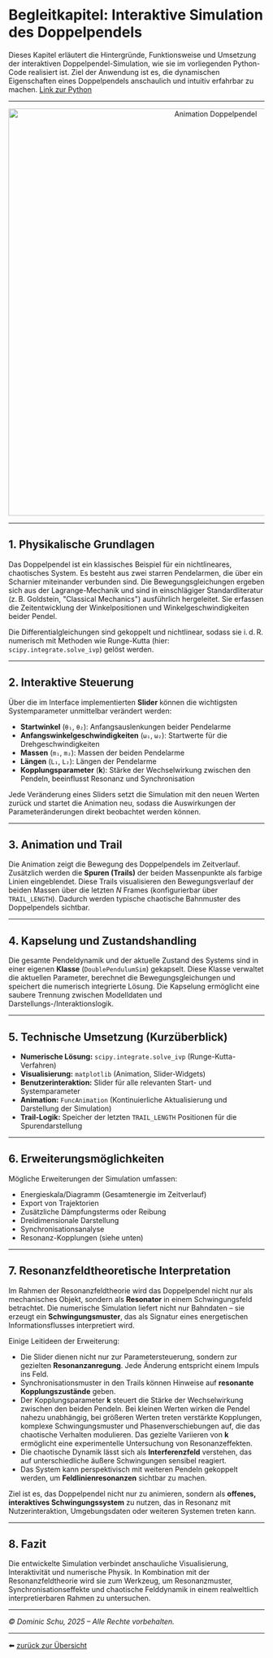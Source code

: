 # Begleitkapitel: Interaktive Simulation des Doppelpendels

Dieses Kapitel erläutert die Hintergründe, Funktionsweise und Umsetzung der interaktiven Doppelpendel-Simulation, wie sie im vorliegenden Python-Code realisiert ist. Ziel der Anwendung ist es, die dynamischen Eigenschaften eines Doppelpendels anschaulich und intuitiv erfahrbar zu machen. [Link zur Python](../../simulationen/doppelpendel/doppelpendel.py)

---

<p align="center">
  <img src="doppelpendel.gif" alt="Animation Doppelpendel" width="800"/>
</p>

---

## 1. Physikalische Grundlagen

Das Doppelpendel ist ein klassisches Beispiel für ein nichtlineares, chaotisches System. Es besteht aus zwei starren Pendelarmen, die über ein Scharnier miteinander verbunden sind. Die Bewegungsgleichungen ergeben sich aus der Lagrange-Mechanik und sind in einschlägiger Standardliteratur (z. B. Goldstein, "Classical Mechanics") ausführlich hergeleitet. Sie erfassen die Zeitentwicklung der Winkelpositionen und Winkelgeschwindigkeiten beider Pendel.

Die Differentialgleichungen sind gekoppelt und nichtlinear, sodass sie i. d. R. numerisch mit Methoden wie Runge-Kutta (hier: `scipy.integrate.solve_ivp`) gelöst werden.

---

## 2. Interaktive Steuerung

Über die im Interface implementierten **Slider** können die wichtigsten Systemparameter unmittelbar verändert werden:

- **Startwinkel** (`θ₁`, `θ₂`): Anfangsauslenkungen beider Pendelarme  
- **Anfangswinkelgeschwindigkeiten** (`ω₁`, `ω₂`): Startwerte für die Drehgeschwindigkeiten  
- **Massen** (`m₁`, `m₂`): Massen der beiden Pendelarme  
- **Längen** (`L₁`, `L₂`): Längen der Pendelarme  
- **Kopplungsparameter** (**k**): Stärke der Wechselwirkung zwischen den Pendeln, beeinflusst Resonanz und Synchronisation

Jede Veränderung eines Sliders setzt die Simulation mit den neuen Werten zurück und startet die Animation neu, sodass die Auswirkungen der Parameteränderungen direkt beobachtet werden können.

---

## 3. Animation und Trail

Die Animation zeigt die Bewegung des Doppelpendels im Zeitverlauf. Zusätzlich werden die **Spuren (Trails)** der beiden Massenpunkte als farbige Linien eingeblendet. Diese Trails visualisieren den Bewegungsverlauf der beiden Massen über die letzten *N* Frames (konfigurierbar über `TRAIL_LENGTH`). Dadurch werden typische chaotische Bahnmuster des Doppelpendels sichtbar.

---

## 4. Kapselung und Zustandshandling

Die gesamte Pendeldynamik und der aktuelle Zustand des Systems sind in einer eigenen **Klasse** (`DoublePendulumSim`) gekapselt. Diese Klasse verwaltet die aktuellen Parameter, berechnet die Bewegungsgleichungen und speichert die numerisch integrierte Lösung. Die Kapselung ermöglicht eine saubere Trennung zwischen Modelldaten und Darstellungs-/Interaktionslogik.

---

## 5. Technische Umsetzung (Kurzüberblick)

- **Numerische Lösung:** `scipy.integrate.solve_ivp` (Runge-Kutta-Verfahren)  
- **Visualisierung:** `matplotlib` (Animation, Slider-Widgets)  
- **Benutzerinteraktion:** Slider für alle relevanten Start- und Systemparameter  
- **Animation:** `FuncAnimation` (Kontinuierliche Aktualisierung und Darstellung der Simulation)  
- **Trail-Logik:** Speicher der letzten `TRAIL_LENGTH` Positionen für die Spurendarstellung  

---

## 6. Erweiterungsmöglichkeiten

Mögliche Erweiterungen der Simulation umfassen:
- Energieskala/Diagramm (Gesamtenergie im Zeitverlauf)
- Export von Trajektorien
- Zusätzliche Dämpfungsterms oder Reibung
- Dreidimensionale Darstellung
- Synchronisationsanalyse
- Resonanz-Kopplungen (siehe unten)

---

## 7. Resonanzfeldtheoretische Interpretation

Im Rahmen der Resonanzfeldtheorie wird das Doppelpendel nicht nur als mechanisches Objekt, sondern als **Resonator** in einem Schwingungsfeld betrachtet. Die numerische Simulation liefert nicht nur Bahndaten – sie erzeugt ein **Schwingungsmuster**, das als Signatur eines energetischen Informationsflusses interpretiert wird.

Einige Leitideen der Erweiterung:

- Die Slider dienen nicht nur zur Parametersteuerung, sondern zur gezielten **Resonanzanregung**. Jede Änderung entspricht einem Impuls ins Feld.
- Synchronisationsmuster in den Trails können Hinweise auf **resonante Kopplungszustände** geben.
- Der Kopplungsparameter **k** steuert die Stärke der Wechselwirkung zwischen den beiden Pendeln. Bei kleinen Werten wirken die Pendel nahezu unabhängig, bei größeren Werten treten verstärkte Kopplungen, komplexe Schwingungsmuster und Phasenverschiebungen auf, die das chaotische Verhalten modulieren. Das gezielte Variieren von **k** ermöglicht eine experimentelle Untersuchung von Resonanzeffekten.
- Die chaotische Dynamik lässt sich als **Interferenzfeld** verstehen, das auf unterschiedliche äußere Schwingungen sensibel reagiert.
- Das System kann perspektivisch mit weiteren Pendeln gekoppelt werden, um **Feldlinienresonanzen** sichtbar zu machen.

Ziel ist es, das Doppelpendel nicht nur zu animieren, sondern als **offenes, interaktives Schwingungssystem** zu nutzen, das in Resonanz mit Nutzerinteraktion, Umgebungsdaten oder weiteren Systemen treten kann.

---

## 8. Fazit

Die entwickelte Simulation verbindet anschauliche Visualisierung, Interaktivität und numerische Physik. In Kombination mit der Resonanzfeldtheorie wird sie zum Werkzeug, um Resonanzmuster, Synchronisationseffekte und chaotische Felddynamik in einem realweltlich interpretierbaren Rahmen zu untersuchen.

---

*© Dominic Schu, 2025 – Alle Rechte vorbehalten.*

---

⬅️ [zurück zur Übersicht](../README.md)
